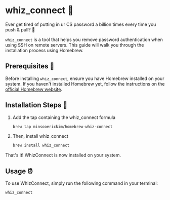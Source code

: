 # whiz_connect 🚀
Ever get tired of putting in ur CS password a billion times every time you push &amp; pull? 🥹

`whiz_connect` is a tool that helps you remove password authentication when using SSH on remote servers. This guide will walk you through the installation process using Homebrew.

## Prerequisites 🥱

Before installing `whiz_connect`, ensure you have Homebrew installed on your system. If you haven't installed Homebrew yet, follow the instructions on the [official Homebrew website](https://brew.sh/).

## Installation Steps 🥹

1. Add the tap containing the whiz_connect formula

   ```sh
   brew tap minsooerickim/homebrew-whiz-connect
   ```

2. Then, install whiz_connect
   ```sh
   brew install whiz_connect
   ```

That's it! WhizConnect is now installed on your system.

## Usage ⏰

To use WhizConnect, simply run the following command in your terminal:

    whiz_connect